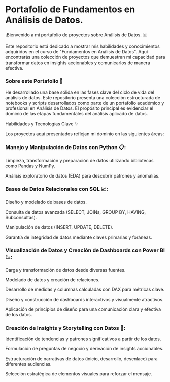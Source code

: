 # Portafolio de Fundamentos en Análisis de Datos.

¡Bienvenido a mi portafolio de proyectos sobre Análisis de Datos. 📊

Este repositorio está dedicado a mostrar mis habilidades y conocimientos adquiridos en el curso de "Fundamentos en Análisis de Datos". Aquí encontrarás una colección de proyectos que demuestran mi capacidad para transformar datos en insights accionables y comunicarlos de manera efectiva.

### Sobre este Portafolio 🚀 

He desarrollado una base sólida en las fases clave del ciclo de vida del análisis de datos. 
Este repositorio presenta una colección estructurada de notebooks y scripts desarrollados como parte de un portafolio académico y profesional en Análisis de Datos. El propósito principal es evidenciar el dominio de las etapas fundamentales del análisis aplicado de datos.

Habilidades y Tecnologías Clave ✨

Los proyectos aquí presentados reflejan mi dominio en las siguientes áreas:

### Manejo y Manipulación de Datos con Python 📋:

Limpieza, transformación y preparación de datos utilizando bibliotecas como Pandas y NumPy.

Análisis exploratorio de datos (EDA) para descubrir patrones y anomalías.

### Bases de Datos Relacionales con SQL 📈:

Diseño y modelado de bases de datos.

Consulta de datos avanzada (SELECT, JOINs, GROUP BY, HAVING, Subconsultas).

Manipulación de datos (INSERT, UPDATE, DELETE).

Garantía de integridad de datos mediante claves primarias y foráneas.

### Visualización de Datos y Creación de Dashboards con Power BI 📉:

Carga y transformación de datos desde diversas fuentes.

Modelado de datos y creación de relaciones.

Desarrollo de medidas y columnas calculadas con DAX para métricas clave.

Diseño y construcción de dashboards interactivos y visualmente atractivos.

Aplicación de principios de diseño para una comunicación clara y efectiva de los datos.

### Creación de Insights y Storytelling con Datos 📑:

Identificación de tendencias y patrones significativos a partir de los datos.

Formulación de preguntas de negocio y derivación de insights accionables.

Estructuración de narrativas de datos (inicio, desarrollo, desenlace) para diferentes audiencias.

Selección estratégica de elementos visuales para reforzar el mensaje.

